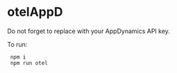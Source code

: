 # otelAppD

Do not forget to replace <API-KEY> with your AppDynamics API key.
  
To run:
  
 ```
  npm i
  npm run otel
```
